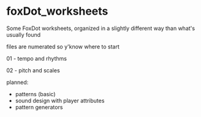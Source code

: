 # foxDot_worksheets
Some FoxDot worksheets, organized in a slightly different way than what's usually found

files are numerated so y'know where to start

01 - tempo and rhythms

02 - pitch and scales

planned:
- patterns (basic)
- sound design with player attributes
- pattern generators
